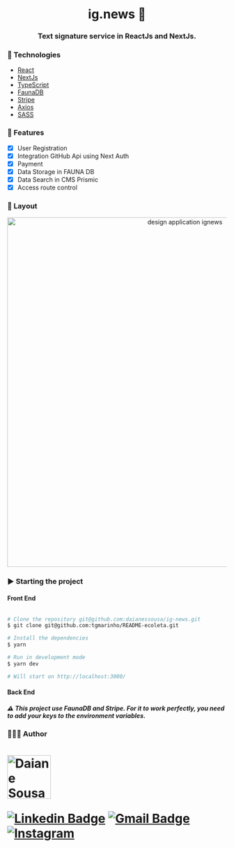  <h1 align="center">  ig.news 📰 </h1>
 <h3 align="center"> Text signature service in ReactJs and NextJs. </h3>
 

### 🚀 Technologies

- [React](https://pt-br.reactjs.org/)
- [NextJs](https://nextjs.org/)
- [TypeScript](https://www.typescriptlang.org/)
- [FaunaDB](https://fauna.com/)
- [Stripe](https://stripe.com/br)
- [Axios](https://github.com/axios/axios)
- [SASS](https://sass-lang.com/)


### 🚧 Features

- [x] User Registration
- [x] Integration GitHub Api using Next Auth
- [x] Payment
- [x] Data Storage in FAUNA DB
- [x] Data Search in CMS Prismic
- [x] Access route control

### 🎨 Layout

<p align="center" style="display: flex; align-items: flex-start; justify-content: center;">
  <img alt="design application ignews" title="ig.news" src="https://res.cloudinary.com/djttribbm/image/upload/v1630881426/Hnet_com_image_2_ca52b8217b.gif" width="800px">
</p>

### ▶ Starting the project

#### Front End

```bash

# Clone the repository git@github.com:daianessousa/ig-news.git
$ git clone git@github.com:tgmarinho/README-ecoleta.git

# Install the dependencies
$ yarn

# Run in development mode
$ yarn dev

# Will start on http://localhost:3000/ 

```

#### Back End

##### ⚠ This project use FaunaDB and Stripe. For it to work perfectly, you need to add your keys to the environment variables. 





### 👩🏽‍💻 Author
<h1>
   <a href="https://www.daianesousa.tech/" target="_blank">
    <img alt="Daiane Sousa" title="Daiane Sousa" src="https://avatars.githubusercontent.com/u/52220304?v=4" width="100px"/>
  </a>
    
  [![Linkedin Badge](https://img.shields.io/badge/-Linkedin-blue?style=flat-square&logo=Linkedin&logoColor=white&link=https://www.linkedin.com/in/daiane-cristinny-sousa-dos-reis-174b16138/)](https://www.linkedin.com/in/daianessousa/) 
  [![Gmail Badge](https://img.shields.io/badge/-daisousa.c@gmail.com-c14438?style=flat-square&logo=Gmail&logoColor=white&link=mailto:daisousa.c@gmail.com)](mailto:daisousa.c@gmail.com)
  <a href="https://www.instagram.com/daianesousareis" target="_blank"><img src="https://img.shields.io/badge/Instagram-%23E4405F.svg?&style=flat-square&logo=instagram&logoColor=white" alt="Instagram"></a>
</h1>



